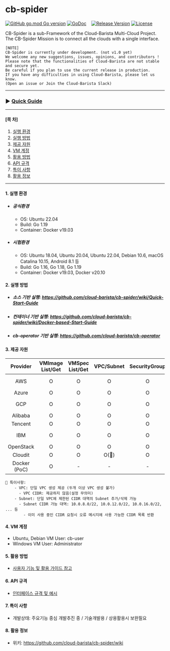 # cb-spider
[![GitHub go.mod Go version](https://img.shields.io/github/go-mod/go-version/cloud-barista/cb-spider?label=go.mod)](https://github.com/cloud-barista/cb-spider/blob/master/go.mod)
[![GoDoc](https://godoc.org/github.com/cloud-barista/cb-spider?status.svg)](https://pkg.go.dev/github.com/cloud-barista/cb-spider@master)&nbsp;&nbsp;&nbsp;
[![Release Version](https://img.shields.io/github/v/release/cloud-barista/cb-spider)](https://github.com/cloud-barista/cb-spider/releases)
[![License](https://img.shields.io/badge/License-Apache%202.0-blue.svg)](https://github.com/cloud-barista/cb-spider/blob/master/LICENSE)

CB-Spider is a sub-Framework of the Cloud-Barista Multi-Cloud Project.<br>
The CB-Spider Mission is to connect all the clouds with a single interface.


```
[NOTE]
CB-Spider is currently under development. (not v1.0 yet)
We welcome any new suggestions, issues, opinions, and contributors !
Please note that the functionalities of Cloud-Barista are not stable and secure yet.
Be careful if you plan to use the current release in production.
If you have any difficulties in using Cloud-Barista, please let us know.
(Open an issue or Join the Cloud-Barista Slack)
```
***
### ▶ **[Quick Guide](https://github.com/cloud-barista/cb-spider/wiki/Quick-Start-Guide)**
***

#### [목    차]

1. [실행 환경](#1-실행-환경)
2. [실행 방법](#2-실행-방법)
3. [제공 자원](#3-제공-자원)
4. [VM 계정](#4-VM-계정)
5. [활용 방법](#5-활용-방법)
6. [API 규격](#6-API-규격)
7. [특이 사항](#7-특이-사항)
8. [활용 정보](#8-활용-정보)
 
***

#### 1. 실행 환경

- ##### 공식환경
  - OS: Ubuntu 22.04
  - Build: Go 1.19
  - Container: Docker v19.03

- ##### 시험환경
  - OS: Ubuntu 18.04, Ubuntu 20.04, Ubuntu 22.04, Debian 10.6, macOS Catalina 10.15, Android 8.1 등
  - Build: Go 1.16, Go 1.18, Go 1.19
  - Container: Docker v19.03, Docker v20.10

#### 2. 실행 방법

- ##### 소스 기반 실행: https://github.com/cloud-barista/cb-spider/wiki/Quick-Start-Guide
- ##### 컨테이너 기반 실행: https://github.com/cloud-barista/cb-spider/wiki/Docker-based-Start-Guide
- ##### cb-operator 기반 실행: https://github.com/cloud-barista/cb-operator


#### 3. 제공 자원

  | Provider | VMImage List/Get | VMSpec List/Get| VPC/Subnet | SecurityGroup | VM KeyPair| VM   | NLB/Disk/MyImage | K8S |
  |:-------------:|:-------------:|:-------------:|:-------------:|:-------------:|:-------------:|:-------------:|:-------------:|:-------------:|
  | AWS           | O          | O          | O          | O          | O          | O          | O          |Coming Soon|
  | Azure         | O          | O          | O          | O          | O          | O          | O          | O          |
  | GCP           | O          | O          | O          | O          | O          | O          | O          |Coming Soon|
  | Alibaba       | O          | O          | O          | O          | O          | O          | O          | O          |
  | Tencent       | O          | O          | O          | O          | O          | O          | O          | O          |
  | IBM           | O          | O          | O          | O          | O          | O          | O          |Coming Soon|
  | OpenStack     | O          | O          | O          | O          | O          | O          | O          | - |
  | Cloudit       | O          | O          | O(💬)      | O          | O          | O          | O          | - |
  | Docker (PoC)  | O          | -          | -          | -          | -          | O          | -          | - |

    💬 특이사항: 
        - VPC: 단일 VPC 생성 제공 (두개 이상 VPC 생성 불가)
          - VPC CIDR: 제공하지 않음(설정 무의미)
        - Subnet: 단일 VPC에 제한된 CIDR 대역의 Subnet 추가/삭제 가능
          - Subnet CIDR 가능 대역: 10.0.8.0/22, 10.0.12.0/22, 10.0.16.0/22, ... 등
            - 이미 사용 중인 CIDR 요청시 오류 메시지에 사용 가능한 CIDR 목록 반환

#### 4. VM 계정
- Ubuntu, Debian VM User: cb-user
- Windows VM User: Administrator


#### 5. 활용 방법
- [사용자 기능 및 활용 가이드 참고](https://github.com/cloud-barista/cb-spider/wiki/features-and-usages)


#### 6. API 규격

- [인터페이스 규격 및 예시](https://github.com/cloud-barista/cb-spider/wiki/CB-Spider-User-Interface)


#### 7. 특이 사항
- 개발상태: 주요기능 중심 개발추진 중 / 기술개발용 / 상용활용시 보완필요


#### 8. 활용 정보
- 위키: https://github.com/cloud-barista/cb-spider/wiki
